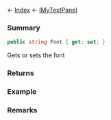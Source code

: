 ← [Index](Api-Index) ← [IMyTextPanel](Sandbox.ModAPI.Ingame.IMyTextPanel)

### Summary

```csharp
public string Font { get; set; }
```

Gets or sets the font

### Returns

### Example

### Remarks

